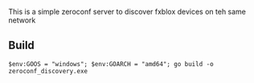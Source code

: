 This is a simple zeroconf server to discover fxblox devices on teh same network

## Build
```
$env:GOOS = "windows"; $env:GOARCH = "amd64"; go build -o zeroconf_discovery.exe
```
